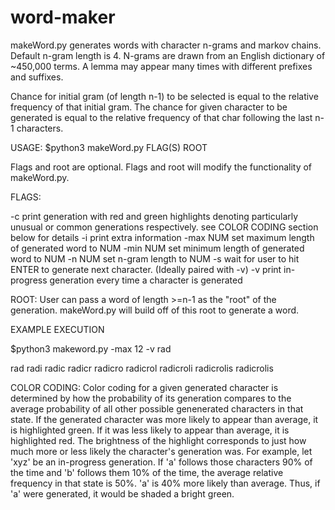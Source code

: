# word-maker

  makeWord.py generates words with character n-grams and markov chains. Default n-gram length is 4. N-grams are drawn from an English dictionary of ~450,000 terms. A lemma may appear many times with different prefixes and suffixes.

  Chance for initial gram (of length n-1) to be selected is equal to the relative frequency of that initial gram.
The chance for given character to be generated is equal to the relative frequency of that char following the last n-1 characters.

USAGE:
  $python3 makeWord.py FLAG(S) ROOT

Flags and root are optional. Flags and root will modify the functionality of makeWord.py.


FLAGS:

-c			  print generation with red and green highlights denoting particularly unusual or common generations respectively.
          see COLOR CODING section below for details
-i			  print extra information
-max NUM	set maximum length of generated word to NUM
-min NUM	set minimum length of generated word to NUM
-n NUM		set n-gram length to NUM
-s			  wait for user to hit ENTER to generate next character. (Ideally paired with -v)
-v			  print in-progress generation every time a character is generated


ROOT:
  User can pass a word of length >=n-1 as the "root" of the generation. makeWord.py will build off of this root to generate a word.


EXAMPLE EXECUTION

$python3 makeword.py -max 12 -v rad
<Hit ENTER to generate word>

 rad
 radi
 radic
 radicr
 radicro
 radicrol
 radicroli
 radicrolis
  radicrolis


COLOR CODING:
	Color coding for a given generated character is determined by how the probability of its generation compares to the average probability of all other possible genenerated characters in that state. If the generated character was more likely to appear than average, it is highlighted green. If it was less likely to appear than average, it is highlighted red. The brightness of the highlight corresponds to just how much more or less likely the character's generation was.
	For example, let 'xyz' be an in-progress generation. If 'a' follows those characters 90% of the time and 'b' follows them 10% of the time, the average relative frequency in that state is 50%. 'a' is 40% more likely than average. Thus, if 'a' were generated, it would be shaded a bright green.
